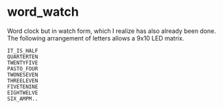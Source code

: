 # word_watch

Word clock but in watch form, which I realize has also already been done. The following arrangement of letters allows a 9x10 LED matrix.

    IT_IS_HALF
    QUARTERTEN
    TWENTYFIVE
    PASTO_FOUR
    TWONESEVEN
    THREELEVEN
    FIVETENINE
    EIGHTWELVE
    SIX_AMPM..
